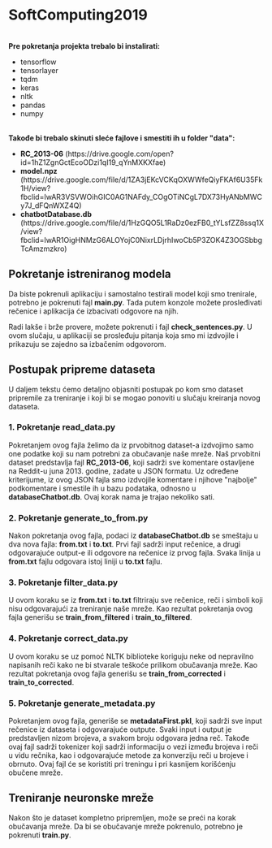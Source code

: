 # SoftComputing2019

<br/>
<b>Pre pokretanja projekta trebalo bi instalirati:</b>
<br/>
<ul>
<li>tensorflow</li>
<li>tensorlayer</li>
<li>tqdm</li>
<li>keras</li>
<li>nltk</li>
<li>pandas</li>
<li>numpy</li>
</ul>
<br/>
<b>Takođe bi trebalo skinuti sleće fajlove i smestiti ih u folder "data":</b><br/>
<ul>
  <li><b>RC_2013-06</b> (https://drive.google.com/open?id=1hZ1ZgnGctEcoODzi1qI19_qYnMXKXfae)</li>
  <li><b>model.npz</b> (https://drive.google.com/file/d/1ZA3jEKcVCKqOXWWfeQiyFKAf6U35Fk1H/view?fbclid=IwAR3VSVWOihGIC0AG1NAFdy_COgOTiNCgL7DX73HyANbMWCy7J_dFQnWXZ4Q)</li>
  <li><b>chatbotDatabase.db</b> (https://drive.google.com/file/d/1HzGQO5L1RaDz0ezFB0_tYLsfZZ8ssq1X/view?fbclid=IwAR1OigHNMzG6ALOYojC0NixrLDjrhIwoCb5P3ZOK4Z3OGSbbgTcAmzmzkro)</li>
</ul>

## Pokretanje istreniranog modela

Da biste pokrenuli aplikaciju i samostalno testirali model koji smo trenirale, potrebno je pokrenuti fajl <b>main.py</b>. Tada putem konzole možete prosleđivati rečenice i aplikacija će izbacivati odgovore na njih.

Radi lakše i brže provere, možete pokrenuti i fajl <b>check_sentences.py</b>. U ovom slučaju, u aplikaciji se prosleđuju pitanja koja smo mi izdvojile i prikazuju se zajedno sa izbačenim odgovorom.


## Postupak pripreme dataseta
U daljem tekstu ćemo detaljno objasniti postupak po kom smo dataset pripremile za treniranje i koji bi se mogao ponoviti u slučaju kreiranja novog dataseta.

### 1. Pokretanje read_data.py
Pokretanjem ovog fajla želimo da iz prvobitnog dataset-a izdvojimo samo one podatke koji su nam potrebni za obučavanje naše mreže. Naš prvobitni dataset predstavlja fajl <b>RC_2013-06</b>, koji sadrži sve komentare ostavljene na Reddit-u juna 2013. godine, zadate u JSON formatu. Uz određene kriterijume, iz ovog JSON fajla smo izdvojile komentare i njihove "najbolje" podkomentare i smestile ih u bazu podataka, odnosno u <b>databaseChatbot.db</b>. Ovaj korak nama je trajao nekoliko sati.

### 2. Pokretanje generate_to_from.py

Nakon pokretanja ovog fajla, podaci iz <b>databaseChatbot.db</b> se smeštaju u dva nova fajla: <b>from.txt</b> i <b>to.txt</b>. Prvi fajl sadrži input rečenice, a drugi odgovarajuće output-e ili odgovore na rečenice iz prvog fajla. Svaka linija u <b>from.txt</b> fajlu odgovara istoj liniji u <b>to.txt</b> fajlu.

### 3. Pokretanje filter_data.py

U ovom koraku se iz <b>from.txt</b> i <b>to.txt</b> filtriraju sve rečenice, reči i simboli koji nisu odgovarajući za treniranje naše mreže. Kao rezultat pokretanja ovog fajla generišu se <b>train_from_filtered</b> i <b>train_to_filtered</b>.

### 4. Pokretanje correct_data.py

U ovom koraku se uz pomoć NLTK biblioteke koriguju neke od nepravilno napisanih reči kako ne bi stvarale teškoće prilikom obučavanja mreže. Kao rezultat pokretanja ovog fajla generišu se <b>train_from_corrected</b> i <b>train_to_corrected</b>.

### 5. Pokretanje generate_metadata.py

Pokretanjem ovog fajla, generiše se <b>metadataFirst.pkl</b>, koji sadrži sve input rečenice iz dataseta i odgovarajuće outpute. Svaki input i output je predstavljen nizom brojeva, a svakom broju odgovara jedna reč. Takođe ovaj fajl sadrži tokenizer koji sadrži informaciju o vezi između brojeva i reči u vidu rečnika, kao i odgovarajuće metode za konverziju reči u brojeve i obrnuto. Ovaj fajl će se koristiti pri treningu i pri kasnijem korišćenju obučene mreže.


## Treniranje neuronske mreže
Nakon što je dataset kompletno pripremljen, može se preći na korak obučavanja mreže. Da bi se obučavanje mreže pokrenulo, potrebno je pokrenuti <b>train.py</b>. 
